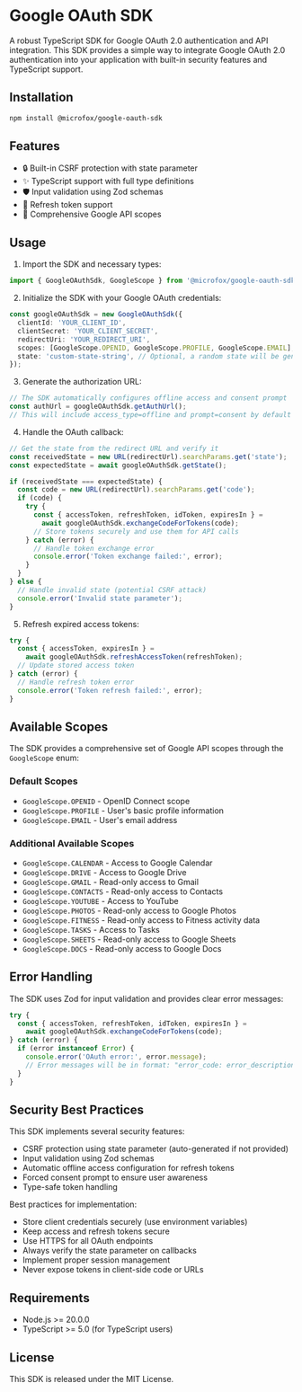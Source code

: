 # Google OAuth SDK

A robust TypeScript SDK for Google OAuth 2.0 authentication and API integration. This SDK provides a simple way to integrate Google OAuth 2.0 authentication into your application with built-in security features and TypeScript support.

## Installation

```bash
npm install @microfox/google-oauth-sdk
```

## Features

- 🔒 Built-in CSRF protection with state parameter
- ✨ TypeScript support with full type definitions
- 🛡️ Input validation using Zod schemas
- 🔄 Refresh token support
- 🎯 Comprehensive Google API scopes

## Usage

1. Import the SDK and necessary types:

```typescript
import { GoogleOAuthSdk, GoogleScope } from '@microfox/google-oauth-sdk';
```

2. Initialize the SDK with your Google OAuth credentials:

```typescript
const googleOAuthSdk = new GoogleOAuthSdk({
  clientId: 'YOUR_CLIENT_ID',
  clientSecret: 'YOUR_CLIENT_SECRET',
  redirectUri: 'YOUR_REDIRECT_URI',
  scopes: [GoogleScope.OPENID, GoogleScope.PROFILE, GoogleScope.EMAIL], // Optional, these are the default scopes
  state: 'custom-state-string', // Optional, a random state will be generated if not provided
});
```

3. Generate the authorization URL:

```typescript
// The SDK automatically configures offline access and consent prompt
const authUrl = googleOAuthSdk.getAuthUrl();
// This will include access_type=offline and prompt=consent by default
```

4. Handle the OAuth callback:

```typescript
// Get the state from the redirect URL and verify it
const receivedState = new URL(redirectUrl).searchParams.get('state');
const expectedState = await googleOAuthSdk.getState();

if (receivedState === expectedState) {
  const code = new URL(redirectUrl).searchParams.get('code');
  if (code) {
    try {
      const { accessToken, refreshToken, idToken, expiresIn } =
        await googleOAuthSdk.exchangeCodeForTokens(code);
      // Store tokens securely and use them for API calls
    } catch (error) {
      // Handle token exchange error
      console.error('Token exchange failed:', error);
    }
  }
} else {
  // Handle invalid state (potential CSRF attack)
  console.error('Invalid state parameter');
}
```

5. Refresh expired access tokens:

```typescript
try {
  const { accessToken, expiresIn } =
    await googleOAuthSdk.refreshAccessToken(refreshToken);
  // Update stored access token
} catch (error) {
  // Handle refresh token error
  console.error('Token refresh failed:', error);
}
```

## Available Scopes

The SDK provides a comprehensive set of Google API scopes through the `GoogleScope` enum:

### Default Scopes

- `GoogleScope.OPENID` - OpenID Connect scope
- `GoogleScope.PROFILE` - User's basic profile information
- `GoogleScope.EMAIL` - User's email address

### Additional Available Scopes

- `GoogleScope.CALENDAR` - Access to Google Calendar
- `GoogleScope.DRIVE` - Access to Google Drive
- `GoogleScope.GMAIL` - Read-only access to Gmail
- `GoogleScope.CONTACTS` - Read-only access to Contacts
- `GoogleScope.YOUTUBE` - Access to YouTube
- `GoogleScope.PHOTOS` - Read-only access to Google Photos
- `GoogleScope.FITNESS` - Read-only access to Fitness activity data
- `GoogleScope.TASKS` - Access to Tasks
- `GoogleScope.SHEETS` - Read-only access to Google Sheets
- `GoogleScope.DOCS` - Read-only access to Google Docs

## Error Handling

The SDK uses Zod for input validation and provides clear error messages:

```typescript
try {
  const { accessToken, refreshToken, idToken, expiresIn } =
    await googleOAuthSdk.exchangeCodeForTokens(code);
} catch (error) {
  if (error instanceof Error) {
    console.error('OAuth error:', error.message);
    // Error messages will be in format: "error_code: error_description"
  }
}
```

## Security Best Practices

This SDK implements several security features:

- CSRF protection using state parameter (auto-generated if not provided)
- Input validation using Zod schemas
- Automatic offline access configuration for refresh tokens
- Forced consent prompt to ensure user awareness
- Type-safe token handling

Best practices for implementation:

- Store client credentials securely (use environment variables)
- Keep access and refresh tokens secure
- Use HTTPS for all OAuth endpoints
- Always verify the state parameter on callbacks
- Implement proper session management
- Never expose tokens in client-side code or URLs

## Requirements

- Node.js >= 20.0.0
- TypeScript >= 5.0 (for TypeScript users)

## License

This SDK is released under the MIT License.
